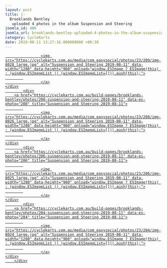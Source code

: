 ```yaml
---
layout: post
title: |-
  Brooklands Bentley
   uploaded 4 photos in the album Suspension and Steering
joomla_id: 406
joomla_url: brooklands-bentley-uploaded-4-photos-in-the-album-suspension-and-steering
category: CycleKarts
date: 2019-08-11 13:27:16.000000000 +09:30
---
```

<div data-es-photo-group="album:23" data-stream-item="0" data-es-photo-streamid="198">
			<div>
		<a href="https://cyclekarts.com.au/build-pages/brooklands-bentley/photos/209-suspension-and-steering-2019-08-11" data-es-photo="209" title="Suspension and Steering 2019-08-11">
			
					<img src="https://cyclekarts.com.au/media/com_easysocial/photos/23/209/img-8028_large.jpg" alt="Suspension and Steering 2019-08-11" data-width="1280" data-height="960" onload="window.ESImage ? ESImage(this) : (window.ESImageList || (window.ESImageList=[])).push(this);">
			
					</a>
	</div>
			<div>
		<a href="https://cyclekarts.com.au/build-pages/brooklands-bentley/photos/208-suspension-and-steering-2019-08-11" data-es-photo="208" title="Suspension and Steering 2019-08-11">
			
					<img src="https://cyclekarts.com.au/media/com_easysocial/photos/23/208/img-8026_large.jpg" alt="Suspension and Steering 2019-08-11" data-width="1280" data-height="960" onload="window.ESImage ? ESImage(this) : (window.ESImageList || (window.ESImageList=[])).push(this);">
			
					</a>
	</div>
			<div>
		<a href="https://cyclekarts.com.au/build-pages/brooklands-bentley/photos/206-suspension-and-steering-2019-08-11" data-es-photo="206" title="Suspension and Steering 2019-08-11">
			
					<img src="https://cyclekarts.com.au/media/com_easysocial/photos/23/206/img-8025_large.jpg" alt="Suspension and Steering 2019-08-11" data-width="1280" data-height="960" onload="window.ESImage ? ESImage(this) : (window.ESImageList || (window.ESImageList=[])).push(this);">
			
					</a>
	</div>
			<div>
		<a href="https://cyclekarts.com.au/build-pages/brooklands-bentley/photos/204-suspension-and-steering-2019-08-11" data-es-photo="204" title="Suspension and Steering 2019-08-11">
			
					<img src="https://cyclekarts.com.au/media/com_easysocial/photos/23/204/img-8024_large.jpg" alt="Suspension and Steering 2019-08-11" data-width="1280" data-height="960" onload="window.ESImage ? ESImage(this) : (window.ESImageList || (window.ESImageList=[])).push(this);">
			
					</a>
	</div>
		</div>
